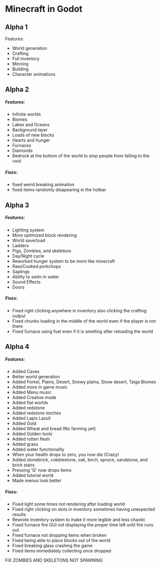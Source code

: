 # Minecraft in Godot
## Alpha 1
Features:
- World generation
- Crafting
- Full inventory
- Minning
- Building
- Character animations
## Alpha 2
##### Features:
- Infinite worlds
- Biomes
- Lakes and Oceans
- Background layer
- Loads of new blocks
- Hearts and hunger
- Furnaces
- Diamonds
- Bedrock at the bottom of the world to stop people from falling to the void
##### Fixes:
- fixed weird breaking animation
- fixed items randomly disapearing in the hotbar

## Alpha 3
##### Features:
- Lighting system
- More optimized block rendering
- World save/load
- Ladders
- Pigs, Zombies, and skeletons
- Day/Night cycle
- Reworked hunger system to be more like minecraft
- Raw/Cooked porkchops
- Saplings
- Ability to swim in water
- Sound Effects
- Doors
##### Fixes:
- Fixed right clicking anywhere in inventory also clicking the crafting output
- Fixed chunks loading in the middle of the world even if the player is not there
- Fixed furnace using fuel even if it is smelting after reloading the world

## Alpha 4
##### Features:
- Added Caves
- Better world generation
- Added Forest, Plains, Desert, Snowy plains, Snow desert, Taiga Biomes
- Added more in game music
- Added Menu music
- Added Creative mode
- Added flat worlds
- Added redstone
- Added redstone torches
- Added Lapis Lazuli
- Added Gold
- Added Wheat and bread (No farming yet)
- Added Golden tools
- Added rotten flesh
- Added grass
- Added water functionality
- When your health drops to zero, you now die (Crazy)
- Added stonebrick, cobblestone, oak, birch, spruce, sandstone, and brick stairs
- Pressing 'Q' now drops items
- Added tutorial world
- Made menus look better
##### Fixes:
- Fixed light some times not rendering after loading world
- Fixed right clicking on slots in inventory sometimes having unexpected results
- Rewrote inventory system to make it more legible and less chaotic
- Fixed furnace fire GUI not displaying the proper time left until fire runs out
- Fixed furnace not dropping items when broken
- Fixed being able to place blocks out of the world
- Fixed breaking glass crashing the game
- Fixed items immediately collecting once dropped

FIX ZOMBIES AND SKELETONS NOT SPAWNING
